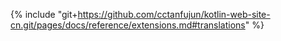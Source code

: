 {% include "git+https://github.com/cctanfujun/kotlin-web-site-cn.git/pages/docs/reference/extensions.md#translations" %}
